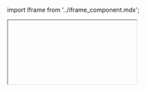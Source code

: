 import Iframe from '../iframe_component.mdx';

<Iframe id='components-forms-input--focus-input' > </Iframe>
